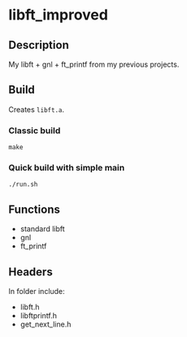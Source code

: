 # libft_improved

## Description

My libft + gnl + ft_printf from my previous projects.

## Build

Creates `libft.a`.

### Classic build

`make`

### Quick build with simple main

`./run.sh`


## Functions

- standard libft
- gnl
- ft_printf

## Headers

In folder include:
- libft.h
- libftprintf.h
- get_next_line.h
